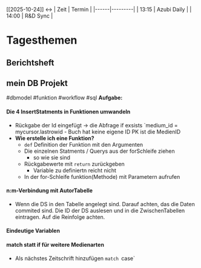 [[2025-10-24]] <->
| Zeit | Termin |
|------|---------|
| 13:15 | Azubi Daily |
| 14:00 | R&D Sync |
# Tagesthemen
## Berichtsheft
## mein DB Projekt
#dbmodel #funktion #workflow #sql
**Aufgabe:**
#### Die 4 InsertStatments in Funktionen umwandeln
- Rückgabe der Id eingefügt -> die Abfrage if exsists
	`medium_id = mycursor.lastrowid
		- Buch hat keine eigene ID PK ist die MedienID
- **Wie erstelle ich eine Funktion?**
	- `def` Definition der Funktion mit den Argumenten
	- Die einzelnen Statments / Querys aus der forSchleife ziehen
		- so wie sie sind
	- Rückgabewerte mit `return` zurückgeben 
		- Variable zu definiertn reicht nicht
	- In der for-Schleife funktion(Methode) mit Parametern aufrufen
#### n:m-Verbindung mit AutorTabelle
- Wenn die DS in den Tabelle angelegt sind. Darauf achten, das die Daten commited sind. Die ID der DS auslesen und in die ZwischenTabellen eintragen. Auf die Reinfolge achten.
#### Eindeutige Variablen
#### match statt if für weitere Medienarten
- Als nächstes Zeitschrift hinzufügen
`match
	`case`
